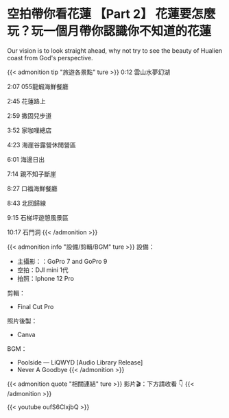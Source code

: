 # 空拍帶你看花蓮 【Part 2】 花蓮要怎麼玩？玩一個月帶你認識你不知道的花蓮

Our vision is to look straight ahead, why not try to see the beauty of Hualien coast from God's perspective.

<!--more-->


{{< admonition tip "旅遊各景點" ture >}}
0:12 雲山水夢幻湖

2:07 055龍蝦海鮮餐廳

2:45 花蓮路上

2:59 撒固兒步道

3:52 家咖哩總店

4:23 海崖谷露營休閒營區

6:01 海邊日出

7:14 親不知子斷崖

8:27 口福海鮮餐廳

8:43 北回歸線

9:15 石梯坪遊憩風景區

10:17 石門洞
{{< /admonition >}}

{{< admonition info "設備/剪輯/BGM" ture >}}
設備：
* 主攝影：：GoPro 7 and GoPro 9
* 空拍：DJI mini 1代
* 拍照：Iphone 12 Pro

剪輯：
* Final Cut Pro

照片後製：
* Canva

BGM：
* Poolside — LiQWYD [Audio Library Release]
* Never A Goodbye
{{< /admonition >}}

{{< admonition quote "相關連結" ture >}}
影片🎬：下方請收看 👇
{{< /admonition >}}



{{< youtube oufS6ClxjbQ >}}

